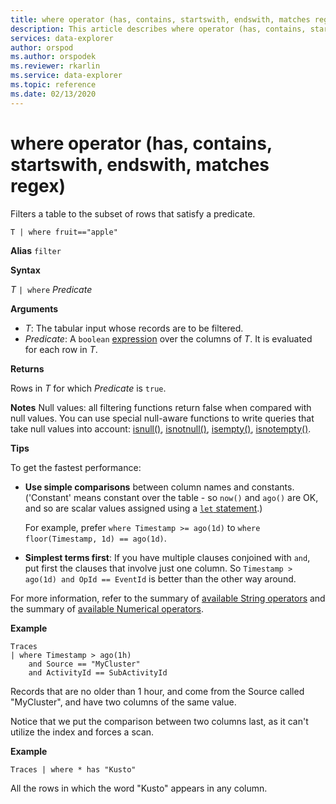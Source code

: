 ```yaml
---
title: where operator (has, contains, startswith, endswith, matches regex) - Azure Data Explorer | Microsoft Docs
description: This article describes where operator (has, contains, startswith, endswith, matches regex) in Azure Data Explorer.
services: data-explorer
author: orspod
ms.author: orspodek
ms.reviewer: rkarlin
ms.service: data-explorer
ms.topic: reference
ms.date: 02/13/2020
---
```

# where operator (has, contains, startswith, endswith, matches regex)

Filters a table to the subset of rows that satisfy a predicate.

```kusto
T | where fruit=="apple"
```

**Alias** `filter`

**Syntax**

*T* `| where` *Predicate*

**Arguments**

* *T*: The tabular input whose records are to be filtered.
* *Predicate*: A `boolean` [expression](./scalar-data-types/bool.md) over the columns of *T*. It is evaluated for each row in *T*.

**Returns**

Rows in *T* for which *Predicate* is `true`.

**Notes**
Null values: all filtering functions return false when compared with null values. 
You can use special null-aware functions to write queries that take null values into account:
[isnull()](./isnullfunction.md),
[isnotnull()](./isnotnullfunction.md),
[isempty()](./isemptyfunction.md),
[isnotempty()](./isnotemptyfunction.md). 

**Tips**

To get the fastest performance:

* **Use simple comparisons** between column names and constants. ('Constant' means constant over the table - so `now()` and `ago()` are OK, and so are scalar values assigned using a [`let` statement](./letstatement.md).)

    For example, prefer `where Timestamp >= ago(1d)` to `where floor(Timestamp, 1d) == ago(1d)`.

* **Simplest terms first**: If you have multiple clauses conjoined with `and`, put first the clauses that involve just one column. So `Timestamp > ago(1d) and OpId == EventId` is better than the other way around.

For more information, refer to the summary of [available String operators](./datatypes-string-operators.md) and the summary of [available Numerical operators](./numoperators.md).

**Example**

```kusto
Traces
| where Timestamp > ago(1h)
    and Source == "MyCluster"
    and ActivityId == SubActivityId 
```

Records that are no older than 1 hour,
and come from the Source called "MyCluster", and have two columns of the same value. 

Notice that we put the comparison between two columns last, as it can't utilize the index and forces a scan.

**Example**

```kusto
Traces | where * has "Kusto"
```

All the rows in which the word "Kusto" appears in any column.